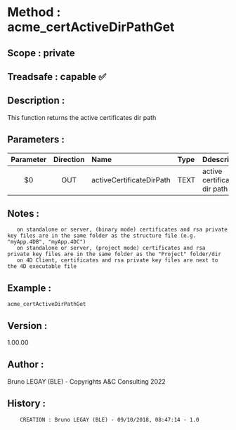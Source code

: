 ﻿# **Method :** acme_certActiveDirPathGet
## **Scope :** private
## **Treadsafe :** capable ✅ 
## **Description :** 
This function returns the active certificates dir path
## **Parameters :** 
| Parameter | Direction | Name | Type | Ddescription | 
|:----:|:----:|:----|:----|:----| 
| $0 | OUT | activeCertificateDirPath | TEXT | active certificates dir path | 

## **Notes :** 

       on standalone or server, (binary mode) certificates and rsa private key files are in the same folder as the structure file (e.g. "myApp.4DB", "myApp.4DC")
       on standalone or server, (project mode) certificates and rsa private key files are in the same folder as the "Project" folder/dir
       on 4D Client, certificates and rsa private key files are next to the 4D executable file
## **Example :** 
```
acme_certActiveDirPathGet
```
## **Version :** 
1.00.00
## **Author :** 
Bruno LEGAY (BLE) - Copyrights A&C Consulting 2022
## **History :** 
 
        CREATION : Bruno LEGAY (BLE) - 09/10/2018, 08:47:14 - 1.0

